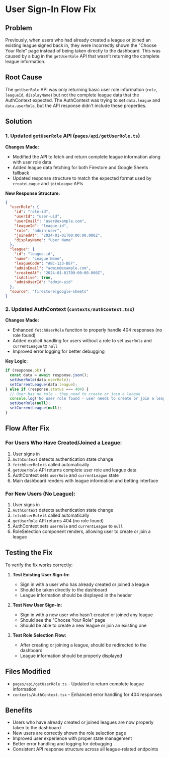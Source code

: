 # User Sign-In Flow Fix

## Problem
Previously, when users who had already created a league or joined an existing league signed back in, they were incorrectly shown the "Choose Your Role" page instead of being taken directly to the dashboard. This was caused by a bug in the `getUserRole` API that wasn't returning the complete league information.

## Root Cause
The `getUserRole` API was only returning basic user role information (`role`, `leagueId`, `displayName`) but not the complete league data that the AuthContext expected. The AuthContext was trying to set `data.league` and `data.userRole`, but the API response didn't include these properties.

## Solution

### 1. Updated `getUserRole` API (`pages/api/getUserRole.ts`)

**Changes Made:**
- Modified the API to fetch and return complete league information along with user role data
- Added league data fetching for both Firestore and Google Sheets fallback
- Updated response structure to match the expected format used by `createLeague` and `joinLeague` APIs

**New Response Structure:**
```json
{
  "userRole": {
    "id": "role-id",
    "userId": "user-uid",
    "userEmail": "user@example.com",
    "leagueId": "league-id",
    "role": "admin|user",
    "joinedAt": "2024-01-01T00:00:00.000Z",
    "displayName": "User Name"
  },
  "league": {
    "id": "league-id",
    "name": "League Name",
    "leagueCode": "ABC-123-DEF",
    "adminEmail": "admin@example.com",
    "createdAt": "2024-01-01T00:00:00.000Z",
    "isActive": true,
    "adminUserId": "admin-uid"
  },
  "source": "firestore|google-sheets"
}
```

### 2. Updated AuthContext (`contexts/AuthContext.tsx`)

**Changes Made:**
- Enhanced `fetchUserRole` function to properly handle 404 responses (no role found)
- Added explicit handling for users without a role to set `userRole` and `currentLeague` to `null`
- Improved error logging for better debugging

**Key Logic:**
```typescript
if (response.ok) {
  const data = await response.json();
  setUserRole(data.userRole);
  setCurrentLeague(data.league);
} else if (response.status === 404) {
  // User has no role - they need to create or join a league
  console.log('No user role found - user needs to create or join a league');
  setUserRole(null);
  setCurrentLeague(null);
}
```

## Flow After Fix

### For Users Who Have Created/Joined a League:
1. User signs in
2. `AuthContext` detects authentication state change
3. `fetchUserRole` is called automatically
4. `getUserRole` API returns complete user role and league data
5. AuthContext sets `userRole` and `currentLeague` state
6. Main dashboard renders with league information and betting interface

### For New Users (No League):
1. User signs in
2. `AuthContext` detects authentication state change
3. `fetchUserRole` is called automatically
4. `getUserRole` API returns 404 (no role found)
5. AuthContext sets `userRole` and `currentLeague` to `null`
6. RoleSelection component renders, allowing user to create or join a league

## Testing the Fix

To verify the fix works correctly:

1. **Test Existing User Sign-In:**
   - Sign in with a user who has already created or joined a league
   - Should be taken directly to the dashboard
   - League information should be displayed in the header

2. **Test New User Sign-In:**
   - Sign in with a new user who hasn't created or joined any league
   - Should see the "Choose Your Role" page
   - Should be able to create a new league or join an existing one

3. **Test Role Selection Flow:**
   - After creating or joining a league, should be redirected to the dashboard
   - League information should be properly displayed

## Files Modified
- `pages/api/getUserRole.ts` - Updated to return complete league information
- `contexts/AuthContext.tsx` - Enhanced error handling for 404 responses

## Benefits
- Users who have already created or joined leagues are now properly taken to the dashboard
- New users are correctly shown the role selection page
- Improved user experience with proper state management
- Better error handling and logging for debugging
- Consistent API response structure across all league-related endpoints 